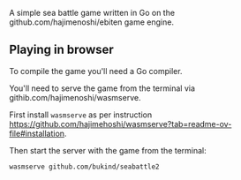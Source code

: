 A simple sea battle game written in Go on the
github.com/hajimenoshi/ebiten game engine.

## Playing in browser

To compile the game you'll need a Go compiler.

You'll need to serve the game from the terminal via
githib.com/hajimenoshi/wasmserve.

First install `wasmserve` as per instruction
https://github.com/hajimehoshi/wasmserve?tab=readme-ov-file#installation.

Then start the server with the game from the terminal:

```
wasmserve github.com/bukind/seabattle2
```
